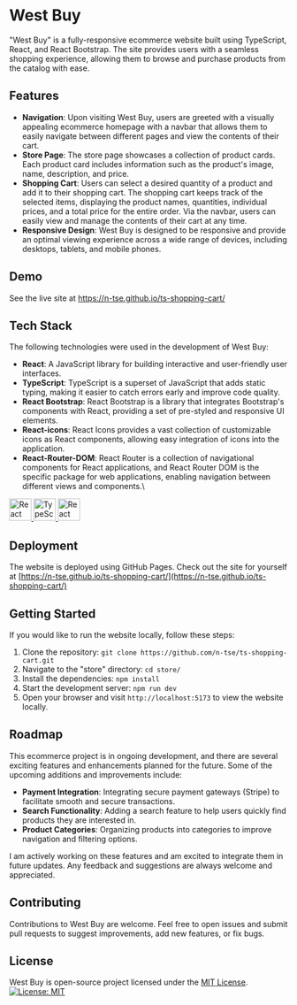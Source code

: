 # West Buy

"West Buy" is a fully-responsive ecommerce website built using TypeScript, React, and React Bootstrap. The site provides users with a seamless shopping experience, allowing them to browse and purchase products from the catalog with ease.

## Features

- **Navigation**: Upon visiting West Buy, users are greeted with a visually appealing ecommerce homepage with a navbar that allows them to easily navigate between different pages and view the contents of their cart.
- **Store Page**: The store page showcases a collection of product cards. Each product card includes information such as the product's image, name, description, and price.
- **Shopping Cart**: Users can select a desired quantity of a product and add it to their shopping cart. The shopping cart keeps track of the selected items, displaying the product names, quantities, individual prices, and a total price for the entire order. Via the navbar, users can easily view and manage the contents of their cart at any time.
- **Responsive Design**: West Buy is designed to be responsive and provide an optimal viewing experience across a wide range of devices, including desktops, tablets, and mobile phones.

## Demo

See the live site at <a href="https://n-tse.github.io/ts-shopping-cart/" target="_blank">https://n-tse.github.io/ts-shopping-cart/</a>

## Tech Stack

The following technologies were used in the development of West Buy:

- **React**: A JavaScript library for building interactive and user-friendly user interfaces.
- **TypeScript**: TypeScript is a superset of JavaScript that adds static typing, making it easier to catch errors early and improve code quality.
- **React Bootstrap**: React Bootstrap is a library that integrates Bootstrap's components with React, providing a set of pre-styled and responsive UI elements.
- **React-icons**: React Icons provides a vast collection of customizable icons as React components, allowing easy integration of icons into the application.
- **React-Router-DOM**: React Router is a collection of navigational components for React applications, and React Router DOM is the specific package for web applications, enabling navigation between different views and components.\

<a href="https://reactjs.org" target="_blank" rel="noreferrer">
  <img src="https://www.vectorlogo.zone/logos/reactjs/reactjs-icon.svg" alt="React" width="40" height="40"/>
</a>

<a href="https://www.typescriptlang.org" target="_blank" rel="noreferrer">
  <img src="https://www.vectorlogo.zone/logos/typescriptlang/typescriptlang-icon.svg" alt="TypeScript" width="40" height="40"/>
</a>

<a href="https://react-bootstrap.github.io" target="_blank" rel="noreferrer">
  <img src="https://www.vectorlogo.zone/logos/getbootstrap/getbootstrap-icon.svg" alt="React Bootstrap" width="40" height="40"/>
</a>

## Deployment

The website is deployed using GitHub Pages. Check out the site for yourself at [https://n-tse.github.io/ts-shopping-cart/](https://n-tse.github.io/ts-shopping-cart/)

## Getting Started

If you would like to run the website locally, follow these steps:

1. Clone the repository: `git clone https://github.com/n-tse/ts-shopping-cart.git`
2. Navigate to the "store" directory: `cd store/`
3. Install the dependencies: `npm install`
4. Start the development server: `npm run dev`
5. Open your browser and visit `http://localhost:5173` to view the website locally.

## Roadmap

This ecommerce project is in ongoing development, and there are several exciting features and enhancements planned for the future. Some of the upcoming additions and improvements include:

- **Payment Integration**: Integrating secure payment gateways (Stripe) to facilitate smooth and secure transactions.
- **Search Functionality**: Adding a search feature to help users quickly find products they are interested in.
- **Product Categories**: Organizing products into categories to improve navigation and filtering options.

I am actively working on these features and am excited to integrate them in future updates. Any feedback and suggestions are always welcome and appreciated.

## Contributing

Contributions to West Buy are welcome. Feel free to open issues and submit pull requests to suggest improvements, add new features, or fix bugs.

## License

West Buy is open-source project licensed under the [MIT License](LICENSE).\
[![License: MIT](https://img.shields.io/badge/License-MIT-yellow.svg)](https://opensource.org/licenses/MIT)
